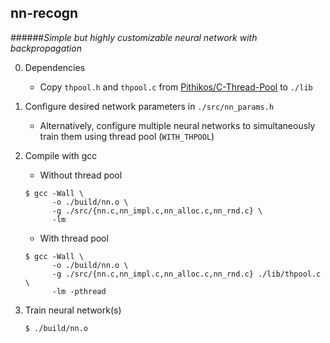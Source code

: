 ## nn-recogn

######*Simple but highly customizable neural network with backpropagation*

0. Dependencies

   * Copy `thpool.h` and `thpool.c` from [Pithikos/C-Thread-Pool](https://github.com/Pithikos/C-Thread-Pool) to `./lib`

1. Configure desired network parameters in `./src/nn_params.h`

   * Alternatively, configure multiple neural networks to simultaneously train them
   using thread pool (`WITH_THPOOL`)

2. Compile with gcc

   * Without thread pool
   ```
   $ gcc -Wall \
         -o ./build/nn.o \
         -g ./src/{nn.c,nn_impl.c,nn_alloc.c,nn_rnd.c} \
         -lm
   ```
   * With thread pool
    ```
    $ gcc -Wall \
          -o ./build/nn.o \
          -g ./src/{nn.c,nn_impl.c,nn_alloc.c,nn_rnd.c} ./lib/thpool.c \
          -lm -pthread
    ```

3. Train neural network(s)
    ```
    $ ./build/nn.o
    ```

